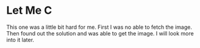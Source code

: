 # Let Me C
This one was a little bit hard for me. First I was no able to fetch the image. Then found out the solution and was able to get the image. I will look more into it later.
